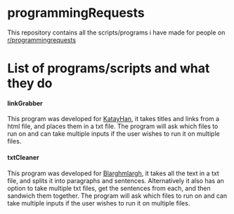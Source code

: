 # programmingRequests
This repository contains all the scripts/programs i have made for people on [r/programmingrequests](https://www.reddit.com/r/programmingrequests/ "r/programmingrequests on reddit")

# List of programs/scripts and what they do

#### linkGrabber
This program was developed for [KatayHan](https://www.reddit.com/r/programmingrequests/comments/dtfazv/extracting_and_listing_links_from_a_text_file/ "Reddit post with request"), it takes titles and links from a html file, and places them in a txt file. 
The program will ask which files to run on and can take multiple inputs if the user wishes to run it on multiple files.

#### txtCleaner
This program was developed for [Blarghmlargh](https://www.reddit.com/r/programmingrequests/comments/dta17j/python_script_open_txt_file_use_re_to_parse_by/ "Reddit post with request"), it takes all the text in a txt file, and splits it into paragraphs and sentences.
Alternatively it also has an option to take multiple txt files, get the sentences from each, and then sandwich them together.
The program will ask which files to run on and can take multiple inputs if the user wishes to run it on multiple files.